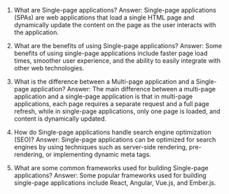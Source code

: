 1. What are Single-page applications? 
Answer: Single-page applications (SPAs) are web applications that load a single HTML page and dynamically update the content on the page as the user interacts with the application.

2. What are the benefits of using Single-page applications? 
Answer: Some benefits of using single-page applications include faster page load times, smoother user experience, and the ability to easily integrate with other web technologies.

3. What is the difference between a Multi-page application and a Single-page application? 
Answer: The main difference between a multi-page application and a single-page application is that in multi-page applications, each page requires a separate request and a full page refresh, while in single-page applications, only one page is loaded, and content is dynamically updated.

4. How do Single-page applications handle search engine optimization (SEO)? 
Answer: Single-page applications can be optimized for search engines by using techniques such as server-side rendering, pre-rendering, or implementing dynamic meta tags.

5. What are some common frameworks used for building Single-page applications? 
Answer: Some popular frameworks used for building single-page applications include React, Angular, Vue.js, and Ember.js.